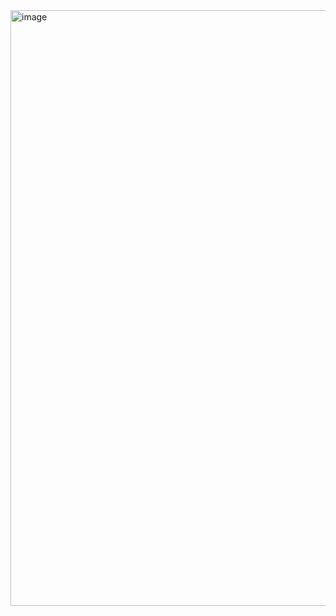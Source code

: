 <img width="953" alt="image" src="https://github.com/user-attachments/assets/01f733d1-eff4-4c2d-b390-c5b86802e050">
